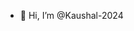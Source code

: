 - 👋 Hi, I’m @Kaushal-2024


<!---
Kaushal-2024/Kaushal-2024 is a ✨ special ✨ repository because its `README.md` (this file) appears on your GitHub profile.
You can click the Preview link to take a look at your changes.
--->
